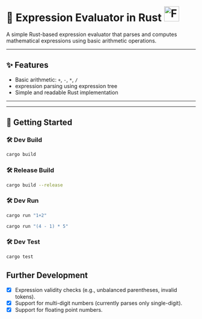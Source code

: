 # 🧮 Expression Evaluator in Rust <img src="https://www.rustacean.net/assets/rustacean-flat-happy.svg" width="40" alt="Ferris the Crab">

A simple Rust-based expression evaluator that parses and computes mathematical expressions using basic arithmetic operations.

---
## ✨ Features

- Basic arithmetic: `+`, `-`, `*`, `/`
- expression parsing using expression tree
- Simple and readable Rust implementation
---
---

## 🚀 Getting Started

### 🛠 Dev Build
```bash
cargo build 
```
### 🛠 Release Build
```bash
cargo build --release
```
### 🛠 Dev Run
```bash
cargo run "1+2"
```
```bash
cargo run "(4 - 1) * 5"
```

### 🛠 Dev Test
```bash
cargo test
```

## Further Development
- [x] Expression validity checks (e.g., unbalanced parentheses, invalid tokens).
- [x] Support for multi-digit numbers (currently parses only single-digit).
- [x] Support for floating point numbers.